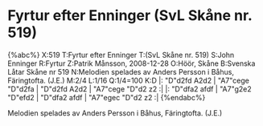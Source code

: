 # Fyrtur efter Enninger (SvL Skåne nr. 519)

{%abc%}
X:519
T:Fyrtur efter Enninger
T:(SvL Skåne nr. 519)
S:John Enninger
R:Fyrtur
Z:Patrik Månsson, 2008-12-28
O:Höör, Skåne
B:Svenska Låtar Skåne nr 519
N:Melodien spelades av Anders Persson i Båhus, Färingtofta. (J.E.) 
M:2/4
L:1/16
Q:1/4=100
K:D
|: "D"d2fd A2d2 | "A7"cege "D"d2fa | "D"d2fd A2d2 | "A7"cege "D"d2 z2 :|
|: "D"dfa2 afdf | "A7"g2e2 "D"efd2 | "D"dfa2 afdf | "A7"egec "D"d2 z2 :|
{%endabc%}

Melodien spelades av Anders Persson i Båhus, Färingtofta. (J.E.)


